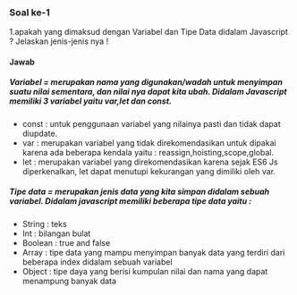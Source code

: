 ### Soal ke-1
1.apakah yang dimaksud dengan Variabel dan Tipe Data didalam Javascript ? Jelaskan jenis-jenis nya !
#### Jawab
##### Variabel = merupakan nama  yang digunakan/wadah untuk menyimpan suatu nilai sementara, dan nilai nya dapat kita ubah. Didalam Javascript memiliki 3 variabel yaitu var,let dan const. 
  * const : untuk penggunaan variabel yang nilainya pasti dan tidak dapat diupdate.
  * var : merupakan variabel yang tidak direkomendasikan untuk dipakai karena ada beberapa kendala yaitu : reassign,hoisting,scope,global.
  * let : merupakan variabel yang direkomendasikan karena sejak ES6 Js diperkenalkan, let dapat menutupi kekurangan yang dimiliki oleh var.
 
##### Tipe data = merupakan jenis data yang kita simpan didalam sebuah variabel. Didalam javascript memiliki beberapa tipe data yaitu :
  * String    : teks
  * Int       : bilangan bulat
  * Boolean   : true and false 
  * Array     : tipe data yang mampu menyimpan banyak data yang terdiri dari beberapa index didalam sebuah variabel
  * Object    : tipe daya yang berisi kumpulan nilai dan nama yang dapat menampung banyak data

      

